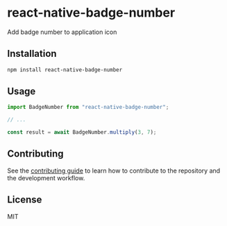 # react-native-badge-number

Add badge number to application icon

## Installation

```sh
npm install react-native-badge-number
```

## Usage

```js
import BadgeNumber from "react-native-badge-number";

// ...

const result = await BadgeNumber.multiply(3, 7);
```

## Contributing

See the [contributing guide](CONTRIBUTING.md) to learn how to contribute to the repository and the development workflow.

## License

MIT
